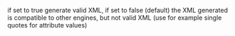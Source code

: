 if set to true generate valid XML, if set to false (default) the XML generated is compatible to other engines, but not valid XML (use for example single quotes for attribute values)